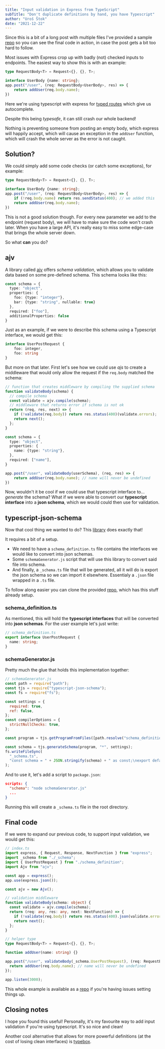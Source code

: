 ```yaml
---
title: "Input validation in Express from TypeScript"
subTitle: "Don't duplicate definitions by hand, you have Typescript"
author: "Uroš Štok"
date: "2021-12-22"
---
```


Since this is a bit of a long post with multiple files I've provided a sample [repo](https://github.com/grawtar/express-validation-with-ts) so you can see the final code in action, in case the post gets a bit too hard to follow.

Most issues with Express crop up with badly (not) checked inputs to endpoints. The easiest way to show this is with an example:

```ts
type RequestBody<T> = Request<{}, {}, T>;

interface UserBody {name: string};
app.post("/user", (req: RequestBody<UserBody>, res) => {
    return addUser(req.body.name);
})
```

Here we're using typescript with express for [typed routes](https://urosstok.com/posts/typed-routes-in-express) which give us autocomplete.

Despite this being *typesafe*, it can still crash our whole backend!

Nothing is preventing someone from posting an empty body, which express will happily accept, which will cause an exception in the `addUser` function, which will crash the whole server as the error is not caught.

## Solution?

We could simply add some code checks (or catch some exceptions), for example:

```ts
type RequestBody<T> = Request<{}, {}, T>;

interface UserBody {name: string};
app.post("/user", (req: RequestBody<UserBody>, res) => {
    if (!req.body.name) return res.sendStatus(400); // we added this
    return addUser(req.body.name);
})
```

This is not a good solution though. For every new parameter we add to the endpoint (request body), we will have to make sure the code won't crash later. When you have a large API, it's really easy to miss some edge-case that brings the whole server down.

So what **can** you do?

## ajv

A library called [ajv](https://ajv.js.org/) offers *schema validation*, which allows you to validate data based on some pre-defined schema. This schema looks like this:

```ts
const schema = {
  type: "object",
  properties: {
    foo: {type: "integer"},
    bar: {type: "string", nullable: true}
  },
  required: ["foo"],
  additionalProperties: false
}
```

Just as an example, if we were to describe this schema using a Typescript interface, we would get this:

```ts
interface UserPostRequest {
    foo: integer,
    foo: string
}
```

But more on that later. First let's see how we could use *ajs* to create a middleware that would only allow the request if the `req.body` matched the schema:

```ts
// function that creates middleware by compiling the supplied schema
function validateBody(schema) {
  // compile schema
  const validate = ajv.compile(schema);
  // middleware that returns error if schema is not ok
  return (req, res, next) => {
    if (!validate(req.body)) return res.status(400)(validate.errors);
    return next();
  };
}

const schema = {
  type: "object",
  properties: {
    name: {type: "string"},
  },
  required: ["name"],
}

app.post("/user", validateBody(userSchema), (req, res) => {
    return addUser(req.body.name); // name will never be undefined
})
```


Now, wouldn't it be cool if we could use that typescript interface to... *generate* the schema? What if we were able to convert our **typescript interface** into a **json schema**, which we would could then use for validation.

## typescript-json-schema

Now that cool thing we wanted to do? This [library](https://github.com/YousefED/typescript-json-schema) does exactly that!

It requires a bit of a setup. 

- We need to have a `schema_definition.ts` file contains the interfaces we would like to convert into json schemas.
- Some `schemaGenerator.js` script that will use this library to convert said file into schema.
- And finally, a `_schema.ts` file that will be generated, all it will do is export the json schema so we can import it elsewhere. Essentialy a `.json` file wrapped in a `.ts` file.

To follow along easier you can clone the provided [repo](https://github.com/grawtar/express-validation-with-ts), which has this stuff already setup.

### schema_definition.ts

As mentioned, this will hold the **typescript interfaces** that will be converted into **json schemas**. For the user example let's just write:
```ts
// schema_definition.ts
export interface UserPostRequest {
  name: string;
}
```

### schemaGenerator.js

Pretty much the glue that holds this implementation together:

```js
// schemaGenerator.js
const path = require("path");
const tjs = require("typescript-json-schema");
const fs = require("fs");

const settings = {
  required: true,
  ref: false,
};
const compilerOptions = {
  strictNullChecks: true,
};

const program = tjs.getProgramFromFiles([path.resolve("schema_definition.ts")], compilerOptions, "./");

const schema = tjs.generateSchema(program, "*", settings);
fs.writeFileSync(
  "_schema.ts",
  "const schema = " + JSON.stringify(schema) + " as const;\nexport default schema.definitions;"
);
```

And to use it, let's add a script to `package.json`:

```json
scripts: {
  "schema": "node schemaGenerator.js"
  ...
}
```

Running this will create a `_schema.ts` file in the root directory.

## Final code

If we were to expand our previous code, to support input validation, we would get this:

```ts
// index.ts
import express, { Request, Response, NextFunction } from "express";
import _schema from "./_schema";
import { UserPostRequest } from "./schema_definition";
import Ajv from "ajv";

const app = express();
app.use(express.json());

const ajv = new Ajv();

// validation middleware
function validateBody(schema: object) {
  const validate = ajv.compile(schema);
  return (req: any, res: any, next: NextFunction) => {
    if (!validate(req.body)) return res.status(400).json(validate.errors);
    return next();
  };
}

// helper type
type RequestBody<T> = Request<{}, {}, T>;

function addUser(name: string) {}

app.post("/user", validateBody(_schema.UserPostRequest), (req: RequestBody<UserPostRequest>, res: Response) => {
  return addUser(req.body.name); // name will never be undefined
});

app.listen(3000);
```

This whole example is available as a [repo](https://github.com/grawtar/express-validation-with-ts) if you're having issues setting things up.

## Closing notes

I hope you found this useful! Personally, it's my favourite way to add input validation if you're using typescript. It's so nice and clean!

Another cool alternative that allows for more powerful definitions (at the cost of losing clean interfaces) is [typebox](https://github.com/sinclairzx81/typebox).
